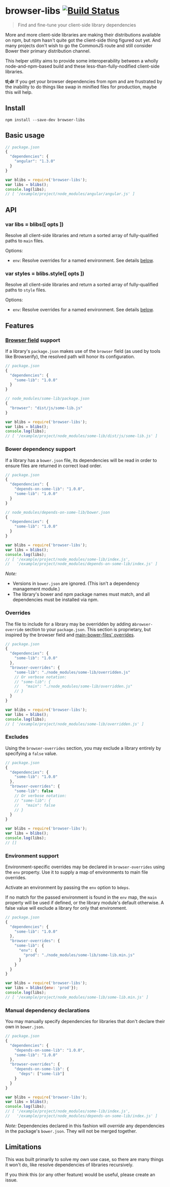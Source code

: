 # browser-libs [![Build Status](https://travis-ci.org/wilsonjackson/browser-libs.svg?branch=master)](https://travis-ci.org/wilsonjackson/browser-libs)

> Find and fine-tune your client-side library dependencies

More and more client-side libraries are making their distributions available on
npm, but npm hasn't quite got the client-side thing figured out yet. And many
projects don't wish to go the CommonJS route and still consider Bower their
primary distribution channel.

This helper utility aims to provide some interoperability between a wholly
node-and-npm-based build and these less-than-fully-nodified client-side
libraries.

**tl;dr** If you get your browser dependencies from npm and are frustrated by the
inability to do things like swap in minified files for production, maybe this
will help.

## Install

```
npm install --save-dev browser-libs
```

## Basic usage

```js
// package.json
{
  "dependencies": {
    "angular": "1.3.0"
  }
}
```

```js
var blibs = require('browser-libs');
var libs = blibs();
console.log(libs);
// [ '/example/project/node_modules/angular/angular.js' ]
```

## API

### var libs = blibs([ opts ])

Resolve all client-side libraries and return a sorted array of fully-qualified paths to `main` files.

Options:

- `env`: Resolve overrides for a named environment. See details [below](#environment-support).

### var styles = blibs.style([ opts ])

Resolve all client-side libraries and return a sorted array of fully-qualified paths to `style` files.

Options:

- `env`: Resolve overrides for a named environment. See details [below](#environment-support).

## Features

### [Browser field](https://gist.github.com/defunctzombie/4339901) support

If a library's `package.json` makes use of the `browser` field (as used by
tools like Browserify), the resolved path will honor its configuration.

```js
// package.json
{
  "dependencies": {
    "some-lib": "1.0.0"
  }
}
```

```js
// node_modules/some-lib/package.json
{
  "browser": "dist/js/some-lib.js"
}
```

```js
var blibs = require('browser-libs');
var libs = blibs();
console.log(libs);
// [ '/example/project/node_modules/some-lib/dist/js/some-lib.js' ]
```

### Bower dependency support

If a library has a `bower.json` file, its dependencies will be read in order to
ensure files are returned in correct load order.

```js
// package.json
{
  "dependencies": {
    "depends-on-some-lib": "1.0.0",
    "some-lib": "1.0.0"
  }
}
```

```js
// node_modules/depends-on-some-lib/bower.json
{
  "dependencies": {
    "some-lib": "1.0.0"
  }
}
```

```js
var blibs = require('browser-libs');
var libs = blibs();
console.log(libs);
// [ '/example/project/node_modules/some-lib/index.js',
//   '/example/project/node_modules/depends-on-some-lib/index.js' ]
```

_Note:_
* Versions in `bower.json` are ignored. (This isn't a dependency management
  module.)
* The library's bower and npm package names must match, and all dependencies
  must be installed via npm.

### Overrides

The file to include for a library may be overridden by adding a`browser-override`
section to your `package.json`. This section is proprietary, but inspired by the
browser field and [main-bower-files' overrides](https://github.com/ck86/main-bower-files#overrides-options).

```js
// package.json
{
  "dependencies": {
    "some-lib": "1.0.0"
  },
  "browser-overrides": {
    "some-lib": "./node_modules/some-lib/overridden.js"
    // Or verbose notation:
    // "some-lib": {
    //   "main": "./node_modules/some-lib/overridden.js"
    // }
  }
}
```

```js
var blibs = require('browser-libs');
var libs = blibs();
console.log(libs);
// [ '/example/project/node_modules/some-lib/overridden.js' ]
```

### Excludes

Using the `browser-overrides` section, you may exclude a library entirely by
specifying a `false` value.

```js
// package.json
{
  "dependencies": {
    "some-lib": "1.0.0"
  },
  "browser-overrides": {
    "some-lib": false
    // Or verbose notation:
    // "some-lib": {
    //   "main": false
    // }
  }
}
```

```js
var blibs = require('browser-libs');
var libs = blibs();
console.log(libs);
// []
```

### Environment support

Environment-specific overrides may be declared in `browser-overrides` using the
`env` property. Use it to supply a map of environments to main file overrides.

Activate an environment by passing the `env` option to `bdeps`.

If no match for the passed environment is found in the `env` map, the `main`
property will be used if defined, or the library module's default otherwise. A
false value will exclude a library for only that environment.

```js
// package.json
{
  "dependencies": {
    "some-lib": "1.0.0"
  },
  "browser-overrides": {
    "some-lib": {
      "env": {
        "prod": "./node_modules/some-lib/some-lib.min.js"
      }
    }
  }
}
```

```js
var blibs = require('browser-libs');
var libs = blibs({env: 'prod'});
console.log(libs);
// [ '/example/project/node_modules/some-lib/some-lib.min.js' ]
```

### Manual dependency declarations

You may manually specify dependencies for libraries that don't declare their
own in `bower.json`.

```js
// package.json
{
  "dependencies": {
    "depends-on-some-lib": "1.0.0",
    "some-lib": "1.0.0"
  },
  "browser-overrides": {
    "depends-on-some-lib": {
      "deps": ["some-lib"]
    }
  }
}
```

```js
var blibs = require('browser-libs');
var libs = blibs();
console.log(libs);
// [ '/example/project/node_modules/some-lib/index.js',
//   '/example/project/node_modules/depends-on-some-lib/index.js' ]
```

_Note:_ Dependencies declared in this fashion will _override_ any dependencies in
the package's `bower.json`. They will not be merged together.

## Limitations

This was built primarily to solve my own use case, so there are many things it
won't do, like resolve dependencies of libraries recursively.

If you think this (or any other feature) would be useful, please create an
issue.
